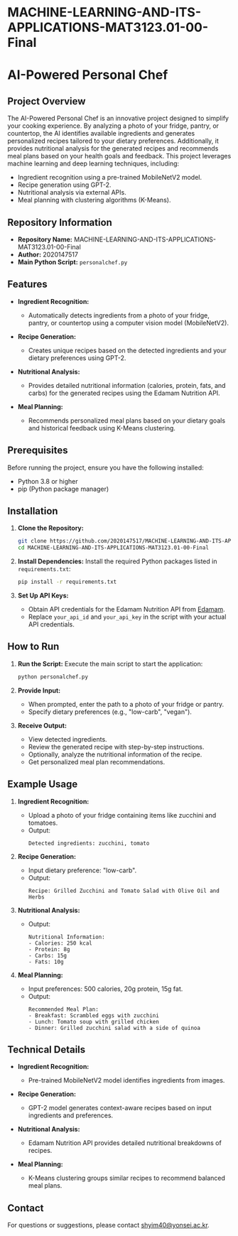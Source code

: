 # MACHINE-LEARNING-AND-ITS-APPLICATIONS-MAT3123.01-00-Final

# AI-Powered Personal Chef

## Project Overview
The AI-Powered Personal Chef is an innovative project designed to simplify your cooking experience. By analyzing a photo of your fridge, pantry, or countertop, the AI identifies available ingredients and generates personalized recipes tailored to your dietary preferences. Additionally, it provides nutritional analysis for the generated recipes and recommends meal plans based on your health goals and feedback. This project leverages machine learning and deep learning techniques, including:

- Ingredient recognition using a pre-trained MobileNetV2 model.
- Recipe generation using GPT-2.
- Nutritional analysis via external APIs.
- Meal planning with clustering algorithms (K-Means).

## Repository Information
- **Repository Name:** MACHINE-LEARNING-AND-ITS-APPLICATIONS-MAT3123.01-00-Final
- **Author:** 2020147517
- **Main Python Script:** `personalchef.py`

## Features
- **Ingredient Recognition:**
  - Automatically detects ingredients from a photo of your fridge, pantry, or countertop using a computer vision model (MobileNetV2).

- **Recipe Generation:**
  - Creates unique recipes based on the detected ingredients and your dietary preferences using GPT-2.

- **Nutritional Analysis:**
  - Provides detailed nutritional information (calories, protein, fats, and carbs) for the generated recipes using the Edamam Nutrition API.

- **Meal Planning:**
  - Recommends personalized meal plans based on your dietary goals and historical feedback using K-Means clustering.

## Prerequisites
Before running the project, ensure you have the following installed:
- Python 3.8 or higher
- pip (Python package manager)

## Installation
1. **Clone the Repository:**
   ```bash
   git clone https://github.com/2020147517/MACHINE-LEARNING-AND-ITS-APPLICATIONS-MAT3123.01-00-Final.git
   cd MACHINE-LEARNING-AND-ITS-APPLICATIONS-MAT3123.01-00-Final
   ```

2. **Install Dependencies:**
   Install the required Python packages listed in `requirements.txt`:
   ```bash
   pip install -r requirements.txt
   ```

3. **Set Up API Keys:**
   - Obtain API credentials for the Edamam Nutrition API from [Edamam](https://developer.edamam.com/).
   - Replace `your_api_id` and `your_api_key` in the script with your actual API credentials.

## How to Run
1. **Run the Script:**
   Execute the main script to start the application:
   ```bash
   python personalchef.py
   ```

2. **Provide Input:**
   - When prompted, enter the path to a photo of your fridge or pantry.
   - Specify dietary preferences (e.g., "low-carb", "vegan").

3. **Receive Output:**
   - View detected ingredients.
   - Review the generated recipe with step-by-step instructions.
   - Optionally, analyze the nutritional information of the recipe.
   - Get personalized meal plan recommendations.

## Example Usage
1. **Ingredient Recognition:**
   - Upload a photo of your fridge containing items like zucchini and tomatoes.
   - Output:
     ```
     Detected ingredients: zucchini, tomato
     ```

2. **Recipe Generation:**
   - Input dietary preference: "low-carb".
   - Output:
     ```
     Recipe: Grilled Zucchini and Tomato Salad with Olive Oil and Herbs
     ```

3. **Nutritional Analysis:**
   - Output:
     ```
     Nutritional Information:
     - Calories: 250 kcal
     - Protein: 8g
     - Carbs: 15g
     - Fats: 10g
     ```

4. **Meal Planning:**
   - Input preferences: 500 calories, 20g protein, 15g fat.
   - Output:
     ```
     Recommended Meal Plan:
     - Breakfast: Scrambled eggs with zucchini
     - Lunch: Tomato soup with grilled chicken
     - Dinner: Grilled zucchini salad with a side of quinoa
     ```

## Technical Details
- **Ingredient Recognition:**
  - Pre-trained MobileNetV2 model identifies ingredients from images.

- **Recipe Generation:**
  - GPT-2 model generates context-aware recipes based on input ingredients and preferences.

- **Nutritional Analysis:**
  - Edamam Nutrition API provides detailed nutritional breakdowns of recipes.

- **Meal Planning:**
  - K-Means clustering groups similar recipes to recommend balanced meal plans.




## Contact
For questions or suggestions, please contact shyim40@yonsei.ac.kr.

